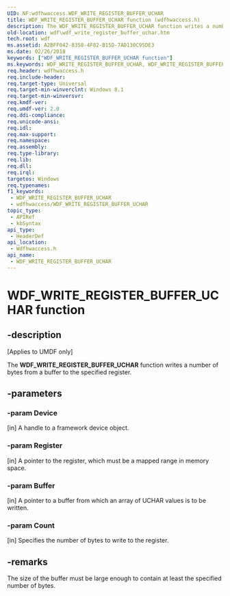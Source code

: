 ```yaml
---
UID: NF:wdfhwaccess.WDF_WRITE_REGISTER_BUFFER_UCHAR
title: WDF_WRITE_REGISTER_BUFFER_UCHAR function (wdfhwaccess.h)
description: The WDF_WRITE_REGISTER_BUFFER_UCHAR function writes a number of bytes from a buffer to the specified register.
old-location: wdf\wdf_write_register_buffer_uchar.htm
tech.root: wdf
ms.assetid: A2BFF042-8358-4F82-B15D-7AD130C95DE3
ms.date: 02/26/2018
keywords: ["WDF_WRITE_REGISTER_BUFFER_UCHAR function"]
ms.keywords: WDF_WRITE_REGISTER_BUFFER_UCHAR, WDF_WRITE_REGISTER_BUFFER_UCHAR function, wdf.wdf_write_register_buffer_uchar, wdfhwaccess/WDF_WRITE_REGISTER_BUFFER_UCHAR
req.header: wdfhwaccess.h
req.include-header: 
req.target-type: Universal
req.target-min-winverclnt: Windows 8.1
req.target-min-winversvr: 
req.kmdf-ver: 
req.umdf-ver: 2.0
req.ddi-compliance: 
req.unicode-ansi: 
req.idl: 
req.max-support: 
req.namespace: 
req.assembly: 
req.type-library: 
req.lib: 
req.dll: 
req.irql: 
targetos: Windows
req.typenames: 
f1_keywords:
 - WDF_WRITE_REGISTER_BUFFER_UCHAR
 - wdfhwaccess/WDF_WRITE_REGISTER_BUFFER_UCHAR
topic_type:
 - APIRef
 - kbSyntax
api_type:
 - HeaderDef
api_location:
 - Wdfhwaccess.h
api_name:
 - WDF_WRITE_REGISTER_BUFFER_UCHAR
---
```


# WDF_WRITE_REGISTER_BUFFER_UCHAR function


## -description

<p class="CCE_Message">[Applies to UMDF only]</p>

The <b>WDF_WRITE_REGISTER_BUFFER_UCHAR</b> function writes a number of bytes from a buffer to the specified register.

## -parameters

### -param Device 

[in]
A handle to a framework device object.

### -param Register 

[in]
A pointer to the register, which must be a mapped range in memory space.

### -param Buffer 

[in]
A pointer to a buffer from which an array of UCHAR values is to be written.

### -param Count 

[in]
Specifies the number of bytes to write to the register.

## -remarks

The size of the buffer must be large enough to contain at least the specified number of bytes.

